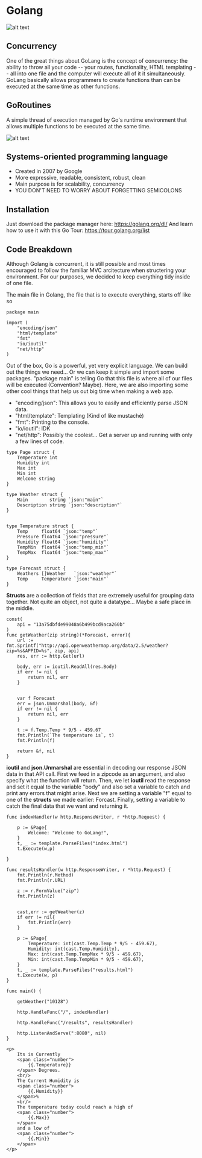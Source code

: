 # Golang
![alt text](https://memecrunch.com/meme/BFP6K/go-go-power-rangers/image.gif?w=473&c=1 "Logo Title Text 1")
## Concurrency
One of the great things about GoLang is the concept of concurrency: the ability to throw all your code -- your routes, functionality, HTML templating -- all into one file and the computer will execute all of it it simultaneously. GoLang basically allows programmers to create functions than can be executed at the same time as other functions. 
 
## GoRoutines 

A simple thread of execution managed by Go's runtime environment that allows multiple functions to be executed at the same time. 

![alt text](https://media.giphy.com/media/5aLrlDiJPMPFS/giphy.gif "Logo Title Text 2")

## Systems-oriented programming language
- Created in 2007 by Google
- More expressive, readable, consistent, robust, clean
- Main purpose is for scalability, concurrency
- YOU DON'T NEED TO WORRY ABOUT FORGETTING SEMICOLONS

## Installation
Just download the package manager here: https://golang.org/dl/
And learn how to use it with this Go Tour: https://tour.golang.org/list

## Code Breakdown

Although Golang is concurrent, it is still possible and most times encouraged to follow 
the familiar MVC arcitecture when structering your environment. For our purposes, we decided
to keep everything tidy inside of one file.

The main file in Golang, the file that is to execute everything, starts off like so

```
package main

import (
	"encoding/json"
	"html/template"
	"fmt"
	"io/ioutil"
	"net/http"
)
```

Out of the box, Go is a powerful, yet very explicit language. We can build out the things we need... Or we can keep it simple and import some packages. "package main" is telling Go that this file is where all of our files will be executed (Convention? Maybe). Here, we are also importing some other cool things that help us out big time when making a web app. 

* "encoding/json": This allows you to easily and efficiently parse JSON data.
* "html/template": Templating (Kind of like mustaché)
* "fmt": Printing to the console.
* "io/ioutil": IDK
* "net/http": Possibly the coolest... Get a server up and running with only a few lines of code.

```
type Page struct {
  	Temperature int
  	Humidity int
  	Max int
  	Min int
  	Welcome string
}

type Weather struct {
	Main        string `json:"main"`
	Description string `json:"description"`
}


type Temperature struct {
	Temp     float64 `json:"temp"`
	Pressure float64 `json:"pressure"`
	Humidity float64 `json:"humidity"`
	TempMin  float64 `json:"temp_min"`
	TempMax  float64 `json:"temp_max"`
}

type Forecast struct {
	Weathers []Weather   `json:"weather"`
	Temp     Temperature `json:"main"`
}
```

**Structs** are a collection of fields that are extremely useful for grouping data together. Not quite an object, not quite a datatype... Maybe a safe place in the middle.

```
const(
    api = "13a75dbfde99048a6b499bcd9aca260b"
)
func getWeather(zip string)(*Forecast, error){
	url := fmt.Sprintf("http://api.openweathermap.org/data/2.5/weather?zip=%s&APPID=%s", zip, api)
	res, err := http.Get(url)

	body, err := ioutil.ReadAll(res.Body)
	if err != nil {
		return nil, err
	}


	var f Forecast
	err = json.Unmarshal(body, &f)
	if err != nil {
		return nil, err
	}

	t := f.Temp.Temp * 9/5 - 459.67
	fmt.Println(`The temperature is`, t)
	fmt.Println(f)

	return &f, nil
}
```

**ioutil** and **json.Unmarshal** are essential in decoding our response JSON data in that API call.
First we feed in a zipcode as an argument, and also specify what the function will return. Then, we let **ioutil** read the response and set it equal to the variable "body" and also set a variable to catch and print any errors that might arise. Next we are setting a variable "f" equal to one of the **structs** we made earlier: Forcast. Finally, setting a variable to catch the final data that we want and returning it. 

```
func indexHandler(w http.ResponseWriter, r *http.Request) {

    p := &Page{
        Welcome: "Welcome to GoLang!",
    }
    t, _ := template.ParseFiles("index.html")
    t.Execute(w,p)

}
 
func resultsHandler(w http.ResponseWriter, r *http.Request) {
    fmt.Println(r.Method)
	fmt.Println(r.URL)

  	z := r.FormValue("zip")
  	fmt.Println(z)
	

    cast,err := getWeather(z)
    if err != nil{
    	fmt.Println(err) 
    }

    p := &Page{
        Temperature: int(cast.Temp.Temp * 9/5 - 459.67),
        Humidity: int(cast.Temp.Humidity),
        Max: int(cast.Temp.TempMax * 9/5 - 459.67),
        Min: int(cast.Temp.TempMin * 9/5 - 459.67),
    }
    t, _ := template.ParseFiles("results.html")
    t.Execute(w, p)
}

func main() {

	getWeather("10128")

	http.HandleFunc("/", indexHandler)

	http.HandleFunc("/results", resultsHandler)

	http.ListenAndServe(":8080", nil)
}
```

```
<p> 
	Its is Currently
	<span class="number">	
		{{.Temperature}}
	</span> Degrees. 
	<br/>
	The Current Humidity is 
	<span class="number">
		{{.Humidity}}
	</span>% 
	<br/>
	The temperature today could reach a high of 
	<span class="number">
		{{.Max}}
	</span> 
	and a low of 
	<span class="number">
		{{.Min}}
	</span>
</p>

```